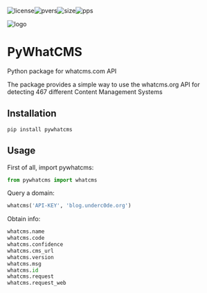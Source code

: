 ![license](https://img.shields.io/github/license/HA71/pywhatcms.svg?style=popout-square)![pvers](https://img.shields.io/pypi/pyversions/pywhatcms.svg?style=popout-square)![size](https://img.shields.io/github/languages/code-size/HA71/pywhatcms.svg?style=popout-square)![pps](https://img.shields.io/pypi/format/pywhatcms.svg?style=popout-square)

![logo](https://whatcms.org/addons/whatcms/static/icon-f-padded.png )

# PyWhatCMS
Python package for whatcms.com API

The package provides a simple way to use the whatcms.org API for detecting 467 different Content Management Systems

## Installation
```
pip install pywhatcms
```

## Usage
First of all, import pywhatcms:
```python
from pywhatcms import whatcms
```
Query a domain:
```python
whatcms('API-KEY', 'blog.underc0de.org')
```

Obtain info:
```python
whatcms.name
whatcms.code
whatcms.confidence
whatcms.cms_url
whatcms.version
whatcms.msg
whatcms.id
whatcms.request
whatcms.request_web
```
